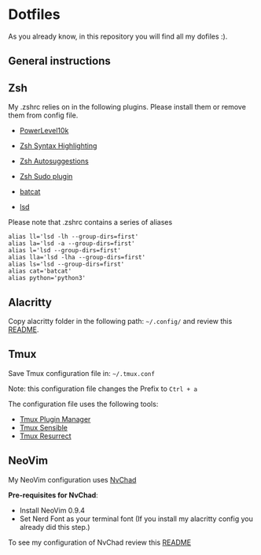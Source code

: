 # Dotfiles

As you already know, in this repository you will find all my dofiles :).

## General instructions

## Zsh
My .zshrc relies on in the following plugins. Please install them or remove them from config file.

- [PowerLevel10k](https://github.com/romkatv/powerlevel10k)
- [Zsh Syntax Highlighting](https://github.com/zsh-users/zsh-syntax-highlighting)
- [Zsh Autosuggestions](https://github.com/zsh-users/zsh-autosuggestions)
- [Zsh Sudo plugin](https://github.com/ohmyzsh/ohmyzsh/blob/master/plugins/sudo/sudo.plugin.zsh)

- [batcat](https://github.com/sharkdp/bat)
- [lsd](https://github.com/lsd-rs/lsd)

Please note that .zshrc contains a series of aliases

```
alias ll='lsd -lh --group-dirs=first'
alias la='lsd -a --group-dirs=first'
alias l='lsd --group-dirs=first'
alias lla='lsd -lha --group-dirs=first'
alias ls='lsd --group-dirs=first'
alias cat='batcat'
alias python='python3'
```

## Alacritty
Copy alacritty folder in the following path: `~/.config/` and review this [README](./alacritty/README.md).


## Tmux
Save Tmux configuration file in: `~/.tmux.conf`

Note: this configuration file changes the Prefix to `Ctrl + a`

The configuration file uses the following tools:
- [Tmux Plugin Manager](https://github.com/tmux-plugins/tpm)
- [Tmux Sensible](https://github.com/tmux-plugins/tmux-sensible)
- [Tmux Resurrect](https://github.com/tmux-plugins/tmux-resurrect)


## NeoVim
My NeoVim configuration uses [NvChad](https://nvchad.com)

**Pre-requisites for NvChad**:
- Install NeoVim 0.9.4
- Set Nerd Font as your terminal font (If you install my alacritty config you already did this step.)

To see my configuration of NvChad review this [README](./nvim/README.md)
